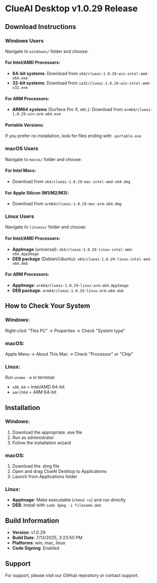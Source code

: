 # ClueAI Desktop v1.0.29 Release

## Download Instructions

### Windows Users
Navigate to `windowos/` folder and choose:

#### For Intel/AMD Processors:
- **64-bit systems**: Download from `x64/clueai-1.0.29-win-intel-amd-x64.exe`
- **32-bit systems**: Download from `ia32/clueai-1.0.29-win-intel-amd-x32.exe`

#### For ARM Processors:
- **ARM64 systems** (Surface Pro X, etc.): Download from `arm64/clueai-1.0.29-win-arm-a64.exe`

#### Portable Versions:
If you prefer no installation, look for files ending with `-portable.exe`

### macOS Users
Navigate to `macos/` folder and choose:

#### For Intel Macs:
- Download from `x64/clueai-1.0.29-mac-intel-amd-x64.dmg`

#### For Apple Silicon (M1/M2/M3):
- Download from `arm64/clueai-1.0.29-mac-arm-a64.dmg`

### Linux Users
Navigate to `linuxos/` folder and choose:

#### For Intel/AMD Processors:
- **AppImage** (universal): `x64/clueai-1.0.29-linux-intel-amd-x64.AppImage`
- **DEB package** (Debian/Ubuntu): `x64/clueai-1.0.29-linux-intel-amd-x64.deb`

#### For ARM Processors:
- **AppImage**: `arm64/clueai-1.0.29-linux-arm-a64.AppImage`
- **DEB package**: `arm64/clueai-1.0.29-linux-arm-a64.deb`

## How to Check Your System

### Windows:
Right-click "This PC" → Properties → Check "System type"

### macOS:
Apple Menu → About This Mac → Check "Processor" or "Chip"

### Linux:
Run `uname -m` in terminal:
- `x86_64` = Intel/AMD 64-bit
- `aarch64` = ARM 64-bit

## Installation

### Windows:
1. Download the appropriate .exe file
2. Run as administrator
3. Follow the installation wizard

### macOS:
1. Download the .dmg file
2. Open and drag ClueAI Desktop to Applications
3. Launch from Applications folder

### Linux:
- **AppImage**: Make executable (`chmod +x`) and run directly
- **DEB**: Install with `sudo dpkg -i filename.deb`

## Build Information

- **Version**: v1.0.29
- **Build Date**: 7/13/2025, 3:23:50 PM
- **Platforms**: win, mac, linux
- **Code Signing**: Enabled

## Support

For support, please visit our GitHub repository or contact support.


